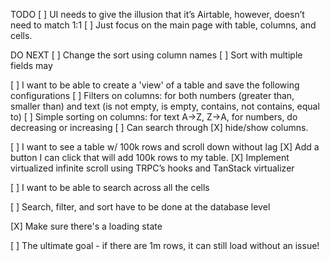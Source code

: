 TODO
[ ] UI needs to give the illusion that it’s Airtable, however, doesn’t need to match 1:1
[ ] Just focus on the main page with table, columns, and cells.

DO NEXT
[ ] Change the sort using column names
[ ] Sort with multiple fields may

[ ] I want to be able to create a 'view' of a table and save the following configurations
  [ ] Filters on columns: for both numbers (greater than, smaller than) and text (is not empty, is empty, contains, not contains, equal to)
  [ ] Simple sorting on columns: for text A→Z, Z→A, for numbers, do decreasing or increasing
  [ ] Can search through 
  [X] hide/show columns.


[ ] I want to see a table w/ 100k rows and scroll down without lag
  [X] Add a button I can click that will add 100k rows to my table.
  [X] Implement virtualized infinite scroll using TRPC’s hooks and TanStack virtualizer

[ ] I want to be able to search across all the cells



[ ] Search, filter, and sort have to be done at the database level

[X] Make sure there's a loading state

[ ] The ultimate goal - if there are 1m rows, it can still load without an issue!